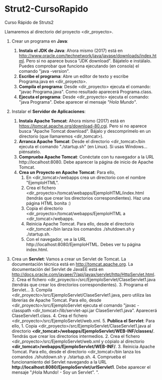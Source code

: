 # Strut2-CursoRapido
Curso Rápido de Struts2

Llamaremos al directorio del proyecto <dir_proyecto>.

1. Crear un programa en **Java**:
	1. **Instala el JDK de Java**: Ahora mismo (2017) está en http://www.oracle.com/technetwork/java/javase/downloads/index.html. Pero si no aparece busca "JDK download". Bájatelo e instálalo. Puedes comprobar que funciona ejecutando (en consola) el comando "java -version".
	2. **Escribe el programa**: Abre un editor de texto y escribe Programa.java en <dir_proyecto>.
	3. **Compila el programa**: Desde <dir_proyecto> ejecuta el comando: "javac Programa.java". Como resultado aparecerá Programa.class.
	4. **Ejecuta el programa**: Desde <dir_proyecto> ejecuta el comando: "java Programa". Debe aparecer el mensaje *"Hola Mundo"*.
	
2. Instalar el **Servidor de Aplicaciones**:
	1. **Instala Apache Tomcat**: Ahora mismo (2017) está en https://tomcat.apache.org/download-80.cgi. Pero si no aparece busca "Apache Tomcat download". Bájalo y descomprímelo en un directorio (que llamaremos <dir_tomcat>).
	2. **Arranca Apache Tomcat**: Desde el directorio <dir_tomcat>/bin ejecuta el comando "./startup.sh" (en Linux). Si usas Windows... piénsatelo. 
	3. **Comprueba Apache Tomcat**: Conéctate con tu navegador a la URL http://localhost:8080. Debe aparecer la página de inicio de Apache Tomcat.
	4. **Crea un Proyecto en Apache Tomcat**: Para ello, 
		1. En <dir_tomcat>/webapps crea un directorio con el nombre "EjemploHTML".
		2. Crea el fichero <dir_proyecto>/tomcat/webapps/EjemploHTML/index.html (tendrás que crear los directorios correspondientes). Haz una página HTML bonita :)
		4. Copia el directorio <dir_proyecto>/tomcat/webapps/EjemploHTML a <dir_tomcat>/webapps.
		5. Reinicia Apache Tomcat. Para ello, desde el directorio <dir_tomcat>/bin lanza los comandos ./shutdown.sh y ./startup.sh.
		6. Con el navegador, ve a la URL http://localhost:8080/EjemploHTML. Debes ver tu página index.html.
	
3. Crea un **Servlet**: 
	Vamos a crear un Servlet de Tomcat. La documentación técnica está en http://tomcat.apache.org.
	La documentación del Servlet de JavaEE está en http://docs.oracle.com/javaee/7/api/javax/servlet/http/HttpServlet.html.
	2. Crea el fichero <dir_proyecto>/src/EjemploServlet/ClaseServlet1.java (tendrás que crear los directorios correspondientes).
	3. Programa el Servlet...
	3. Compila <dir_proyecto>/src/EjemploServlet/ClaseServlet1.java, pero utiliza las librerías de Apache Tomcat. Para ello, desde <dir_proyecto>/src/EjemploServlet ejecuta el comando "javac -classpath <dir_tomcat>/lib/servlet-api.jar ClaseServlet1.java". Aparecerá ClaseServlet1.class.
	4. Crea el fichero <dir_proyecto>/src/EjemploServlet/web.xml.
	5. **Publica el Servlet**: Para ello, 
		1. Copia <dir_proyecto>/src/EjemploServlet/ClaseServlet1.java al directorio **<dir_tomcat>/webapps/EjemploServlet/WEB-INF/classes/**. Tendrás que crear los directorios intermedios.
		2. Crea el fichero <dir_proyecto>/src/EjemploServlet/web.xml y cópialo al directorio **<dir_tomcat>/webapps/EjemploServlet/WEB-INF/**.
		3. Reinicia Apache Tomcat. Para ello, desde el directorio <dir_tomcat>/bin lanza los comandos ./shutdown.sh y ./startup.sh.
		4. Comprueba el funcionamiento del Servlet navegando a la URL **http://localhost:8080/EjemploServlet/urlServlet1**. Debe aparecer el mensaje "¡Hola Mundo! - Soy un Servlet".
".
